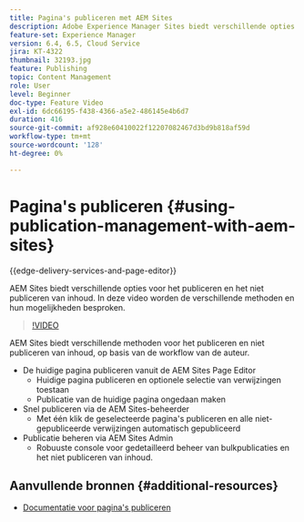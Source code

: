 ```yaml
---
title: Pagina's publiceren met AEM Sites
description: Adobe Experience Manager Sites biedt verschillende opties voor het publiceren en niet publiceren van inhoud. In deze video worden de verschillende methoden en hun mogelijkheden besproken.
feature-set: Experience Manager
version: 6.4, 6.5, Cloud Service
jira: KT-4322
thumbnail: 32193.jpg
feature: Publishing
topic: Content Management
role: User
level: Beginner
doc-type: Feature Video
exl-id: 6dc66195-f438-4366-a5e2-486145e4b6d7
duration: 416
source-git-commit: af928e60410022f12207082467d3bd9b818af59d
workflow-type: tm+mt
source-wordcount: '128'
ht-degree: 0%

---
```


# Pagina&#39;s publiceren {#using-publication-management-with-aem-sites}

{{edge-delivery-services-and-page-editor}}

AEM Sites biedt verschillende opties voor het publiceren en het niet publiceren van inhoud. In deze video worden de verschillende methoden en hun mogelijkheden besproken.

>[!VIDEO](https://video.tv.adobe.com/v/32193?quality=12&learn=on)

AEM Sites biedt verschillende methoden voor het publiceren en niet publiceren van inhoud, op basis van de workflow van de auteur.

* De huidige pagina publiceren vanuit de AEM Sites Page Editor
   * Huidige pagina publiceren en optionele selectie van verwijzingen toestaan
   * Publicatie van de huidige pagina ongedaan maken
* Snel publiceren via de AEM Sites-beheerder
   * Met één klik de geselecteerde pagina&#39;s publiceren en alle niet-gepubliceerde verwijzingen automatisch gepubliceerd
* Publicatie beheren via AEM Sites Admin
   * Robuuste console voor gedetailleerd beheer van bulkpublicaties en het niet publiceren van inhoud.

## Aanvullende bronnen {#additional-resources}

* [Documentatie voor pagina&#39;s publiceren](https://experienceleague.adobe.com/docs/experience-manager-65/authoring/authoring/publishing-pages.html)
